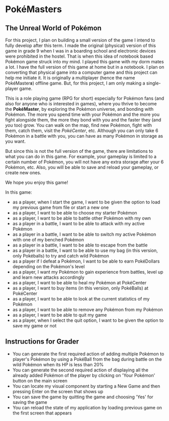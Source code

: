 # PokéMasters

## The Unreal World of Pokémon

For this project, I plan on building a small version of the game I intend to fully develop after this term.
I made the original (physical) version of this game in grade 9 when I was in a boarding school and electronic devices were prohibited in the hostel.
That is when this idea of notebook based Pokémon game struck into my mind.
I played this game with my dorm mates a lot.
I have the full version of this game at home but in a notebook.
I plan on converting that physical game into a computer game and this project can help me initiate it.
It is originally a multiplayer  (hence the name PokéMaster***s***) offline game. But, for this project, I am only making a single-player game.

This is a role playing game (RPG for short) especially for Pokémon fans (and also for anyone who is interested in games), where you thrive to become the **PokéMaster**, by exploring the Pokémon universe, and bonding with Pokémon.
The more you spend time with your Pokémon and the more you fight alongside them, the more they bond with you and the faster they (and *you* too) grow.
You can walk on the map, find new Pokémon, fight with them, catch them, visit the *PokéCenter*, etc.
Although you can only take 6 Pokémon in a battle with you, you can have as many Pokémon in storage as you want.

But since this is not the full version of the game, there are limitations to what you can do in this game.
For example, your gameplay is limited to a certain number of Pokémon, you will not have any extra storage after your 6 Pokémon, etc.
Also, you will be able to save and reload your gameplay, or create new ones.

We hope you enjoy this game!

In this game:
- as a player, when I start the game, I want to be given the option to load my previous game from file or start a new one
- as a player, I want to be able to choose my starter Pokémon
- as a player, I want to be able to battle other Pokémon with my own
- as a player in a battle, I want to be able to attack with my active Pokémon
- as a player in a battle, I want to be able to switch my active Pokémon with one of my benched Pokémon
- as a player in a battle, I want to be able to escape from the battle
- as a player in a battle, I want to be able to use my bag (in this version, only Pokéballs) to try and catch wild Pokémon
- as a player if I defeat a Pokémon, I want to be able to earn PokéDollars depending on the Pokémon's level
- as a player, I want my Pokémon to gain experience from battles, level up and learn new attacks accordingly
- as a player, I want to be able to heal my Pokémon at PokéCenter
- as a player, I want to buy items (in this version, only PokéBalls) at PokéCenter
- as a player, I want to be able to look at the current statistics of my Pokémon
- as a player, I want to be able to remove any Pokémon from my Pokémon
- as a player, I want to be able to quit my game
- as a player, when I select the quit option, I want to be given the option to save my game or not

## Instructions for Grader

- You can generate the first required action of adding multiple Pokémon to player's Pokémon by using a PokéBall from the bag during battle on the wild Pokémon when its HP is less than 20% 
- You can generate the second required action of displaying all the already added Pokémon of the player by clicking on 'Your Pokémon' button on the main screen
- You can locate my visual component by starting a New Game and then pressing Enter on the screen that shows up
- You can save the game by quitting the game and choosing 'Yes' for saving the game 
- You can reload the state of my application by loading previous game on the first screen that appears